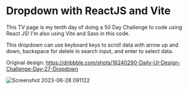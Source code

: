 ﻿# Dropdown with ReactJS and Vite

This TV page is my tenth day of doing a 50 Day Challenge to code using React JS! I'm also using Vite and Sass in this code.

This dropdown can use keyboard keys to scroll data with arrow up and down, backspace for delete in search input, and enter to select data.

Original design: https://dribbble.com/shots/16240290-Daily-UI-Design-Challenge-Day-27-Dropdown

![Screenshot 2023-06-28 091122](https://github.com/auliaptru/fe_react_dropdown/assets/102896996/ce5800ff-2ba3-4efa-907d-f1a3c8405408)
